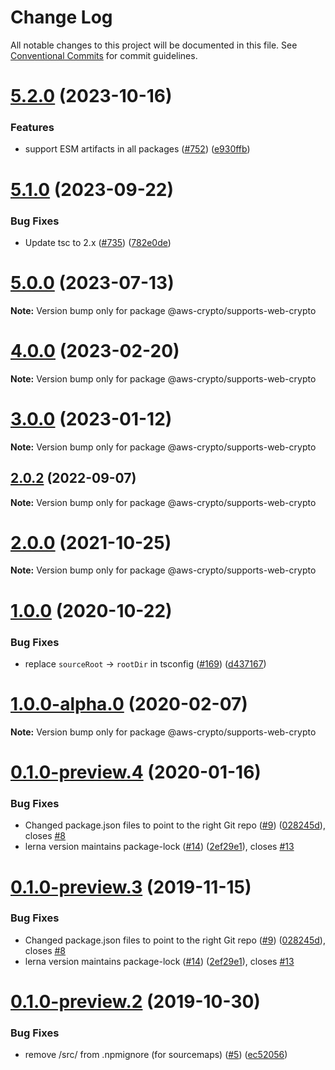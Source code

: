 # Change Log

All notable changes to this project will be documented in this file.
See [Conventional Commits](https://conventionalcommits.org) for commit guidelines.

# [5.2.0](https://github.com/aws/aws-sdk-js-crypto-helpers/compare/v5.1.0...v5.2.0) (2023-10-16)

### Features

- support ESM artifacts in all packages ([#752](https://github.com/aws/aws-sdk-js-crypto-helpers/issues/752)) ([e930ffb](https://github.com/aws/aws-sdk-js-crypto-helpers/commit/e930ffba5cfef66dd242049e7d514ced232c1e3b))

# [5.1.0](https://github.com/aws/aws-sdk-js-crypto-helpers/compare/v5.0.0...v5.1.0) (2023-09-22)

### Bug Fixes

- Update tsc to 2.x ([#735](https://github.com/aws/aws-sdk-js-crypto-helpers/issues/735)) ([782e0de](https://github.com/aws/aws-sdk-js-crypto-helpers/commit/782e0de9f5fef41f694130580a69d940894b6b8c))

# [5.0.0](https://github.com/aws/aws-sdk-js-crypto-helpers/compare/v4.0.1...v5.0.0) (2023-07-13)

**Note:** Version bump only for package @aws-crypto/supports-web-crypto

# [4.0.0](https://github.com/aws/aws-sdk-js-crypto-helpers/compare/v3.0.0...v4.0.0) (2023-02-20)

**Note:** Version bump only for package @aws-crypto/supports-web-crypto

# [3.0.0](https://github.com/aws/aws-sdk-js-crypto-helpers/compare/v2.0.2...v3.0.0) (2023-01-12)

**Note:** Version bump only for package @aws-crypto/supports-web-crypto

## [2.0.2](https://github.com/aws/aws-sdk-js-crypto-helpers/compare/v2.0.1...v2.0.2) (2022-09-07)

**Note:** Version bump only for package @aws-crypto/supports-web-crypto

# [2.0.0](https://github.com/aws/aws-sdk-js-crypto-helpers/compare/v1.2.2...v2.0.0) (2021-10-25)

**Note:** Version bump only for package @aws-crypto/supports-web-crypto

# [1.0.0](https://github.com/aws/aws-sdk-js-crypto-helpers/compare/@aws-crypto/supports-web-crypto@1.0.0-alpha.0...@aws-crypto/supports-web-crypto@1.0.0) (2020-10-22)

### Bug Fixes

- replace `sourceRoot` -> `rootDir` in tsconfig ([#169](https://github.com/aws/aws-sdk-js-crypto-helpers/issues/169)) ([d437167](https://github.com/aws/aws-sdk-js-crypto-helpers/commit/d437167b51d1c56a4fcc2bb8a446b74a7e3b7e06))

# [1.0.0-alpha.0](https://github.com/aws/aws-sdk-js-crypto-helpers/compare/@aws-crypto/supports-web-crypto@0.1.0-preview.4...@aws-crypto/supports-web-crypto@1.0.0-alpha.0) (2020-02-07)

**Note:** Version bump only for package @aws-crypto/supports-web-crypto

# [0.1.0-preview.4](https://github.com/aws/aws-sdk-js-crypto-helpers/compare/@aws-crypto/supports-web-crypto@0.1.0-preview.2...@aws-crypto/supports-web-crypto@0.1.0-preview.4) (2020-01-16)

### Bug Fixes

- Changed package.json files to point to the right Git repo ([#9](https://github.com/aws/aws-sdk-js-crypto-helpers/issues/9)) ([028245d](https://github.com/aws/aws-sdk-js-crypto-helpers/commit/028245d72e642ca98d82226afb300eb154503c4a)), closes [#8](https://github.com/aws/aws-sdk-js-crypto-helpers/issues/8)
- lerna version maintains package-lock ([#14](https://github.com/aws/aws-sdk-js-crypto-helpers/issues/14)) ([2ef29e1](https://github.com/aws/aws-sdk-js-crypto-helpers/commit/2ef29e13779703a5c9b32e93d18918fcb33b7272)), closes [#13](https://github.com/aws/aws-sdk-js-crypto-helpers/issues/13)

# [0.1.0-preview.3](https://github.com/aws/aws-sdk-js-crypto-helpers/compare/@aws-crypto/supports-web-crypto@0.1.0-preview.2...@aws-crypto/supports-web-crypto@0.1.0-preview.3) (2019-11-15)

### Bug Fixes

- Changed package.json files to point to the right Git repo ([#9](https://github.com/aws/aws-sdk-js-crypto-helpers/issues/9)) ([028245d](https://github.com/aws/aws-sdk-js-crypto-helpers/commit/028245d72e642ca98d82226afb300eb154503c4a)), closes [#8](https://github.com/aws/aws-sdk-js-crypto-helpers/issues/8)
- lerna version maintains package-lock ([#14](https://github.com/aws/aws-sdk-js-crypto-helpers/issues/14)) ([2ef29e1](https://github.com/aws/aws-sdk-js-crypto-helpers/commit/2ef29e13779703a5c9b32e93d18918fcb33b7272)), closes [#13](https://github.com/aws/aws-sdk-js-crypto-helpers/issues/13)

# [0.1.0-preview.2](https://github.com/aws/aws-javascript-crypto-helpers/compare/@aws-crypto/supports-web-crypto@0.1.0-preview.1...@aws-crypto/supports-web-crypto@0.1.0-preview.2) (2019-10-30)

### Bug Fixes

- remove /src/ from .npmignore (for sourcemaps) ([#5](https://github.com/aws/aws-javascript-crypto-helpers/issues/5)) ([ec52056](https://github.com/aws/aws-javascript-crypto-helpers/commit/ec52056))
